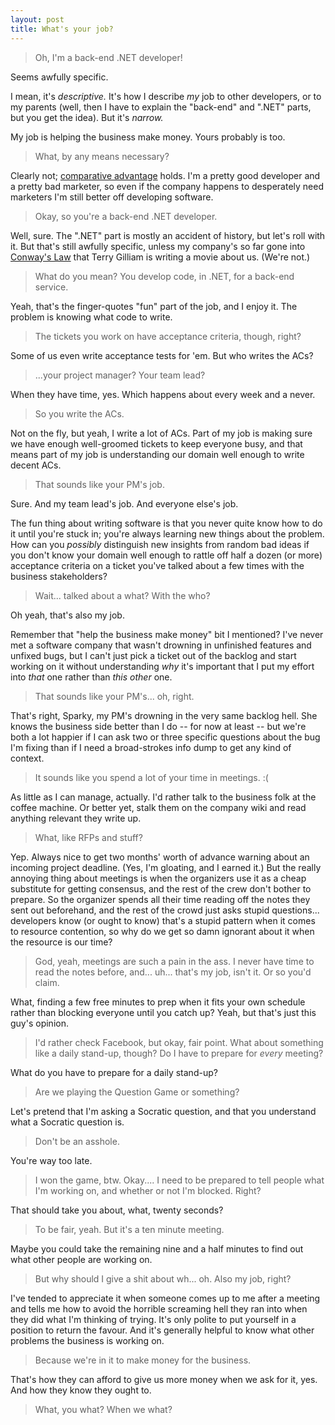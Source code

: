 ```yaml
---
layout: post
title: What's your job?
---
```


> Oh, I'm a back-end .NET developer!

Seems awfully specific.

I mean, it's _descriptive._ It's how I describe _my_ job to other
developers, or to my parents (well, then I have to explain the
"back-end" and ".NET" parts, but you get the idea). But it's _narrow._

My job is helping the business make money. Yours probably is too.

> What, by any means necessary?

Clearly not; [comparative
advantage](https://en.wikipedia.org/wiki/Comparative_advantage) holds.
I'm a pretty good developer and a pretty bad marketer, so even if the
company happens to desperately need marketers I'm still better off
developing software.

> Okay, so you're a back-end .NET developer.

Well, sure. The ".NET" part is mostly an accident of history, but let's
roll with it. But that's still awfully specific, unless my company's so
far gone into [Conway's
Law](https://en.wikipedia.org/wiki/Conway%27s_law) that Terry Gilliam is
writing a movie about us. (We're not.)

> What do you mean? You develop code, in .NET, for a back-end service.

Yeah, that's the finger-quotes "fun" part of the job, and I enjoy it.
The problem is knowing what code to write.

> The tickets you work on have acceptance criteria, though, right?

Some of us even write acceptance tests for 'em. But who writes the ACs?

> ...your project manager? Your team lead?

When they have time, yes. Which happens about every week and a never.

> So you write the ACs.

Not on the fly, but yeah, I write a lot of ACs. Part of my job is making
sure we have enough well-groomed tickets to keep everyone busy, and that
means part of my job is understanding our domain well enough to write
decent ACs.

> That sounds like your PM's job.

Sure. And my team lead's job. And everyone else's job.

The fun thing about writing software is that you never quite know how to
do it until you're stuck in; you're always learning new things about the
problem. How can you _possibly_ distinguish new insights from random bad
ideas if you don't know your domain well enough to rattle off half a
dozen (or more) acceptance criteria on a ticket you've talked about a
few times with the business stakeholders?

> Wait... talked about a what? With the who?

Oh yeah, that's also my job.

Remember that "help the business make money" bit I mentioned? I've never
met a software company that wasn't drowning in unfinished features and
unfixed bugs, but I can't just pick a ticket out of the backlog and
start working on it without understanding _why_ it's important that I
put my effort into _that_ one rather than _this other_ one.

> That sounds like your PM's... oh, right.

That's right, Sparky, my PM's drowning in the very same backlog hell.
She knows the business side better than I do -- for now at least -- but
we're both a lot happier if I can ask two or three specific questions
about the bug I'm fixing than if I need a broad-strokes info dump to get
any kind of context.

> It sounds like you spend a lot of your time in meetings. :(

As little as I can manage, actually. I'd rather talk to the business
folk at the coffee machine. Or better yet, stalk them on the company
wiki and read anything relevant they write up.

> What, like RFPs and stuff?

Yep. Always nice to get two months' worth of advance warning about an
incoming project deadline. (Yes, I'm gloating, and I earned it.) But the
really annoying thing about meetings is when the organizers use it as a
cheap substitute for getting consensus, and the rest of the crew don't
bother to prepare. So the organizer spends all their time reading off
the notes they sent out beforehand, and the rest of the crowd just asks
stupid questions... developers know (or ought to know) that's a stupid
pattern when it comes to resource contention, so why do we get so damn
ignorant about it when the resource is our time?

> God, yeah, meetings are such a pain in the ass. I never have time to
> read the notes before, and... uh... that's my job, isn't it. Or so
> you'd claim.

What, finding a few free minutes to prep when it fits your own schedule
rather than blocking everyone until you catch up? Yeah, but that's just
this guy's opinion.

> I'd rather check Facebook, but okay, fair point. What about something
> like a daily stand-up, though? Do I have to prepare for _every_
> meeting?

What do you have to prepare for a daily stand-up?

> Are we playing the Question Game or something?

Let's pretend that I'm asking a Socratic question, and that you
understand what a Socratic question is.

> Don't be an asshole.

You're way too late.

> I won the game, btw. Okay.... I need to be prepared to tell people
> what I'm working on, and whether or not I'm blocked. Right?

That should take you about, what, twenty seconds?

> To be fair, yeah. But it's a ten minute meeting.

Maybe you could take the remaining nine and a half minutes to find out
what other people are working on.

> But why should I give a shit about wh... oh. Also my job, right?

I've tended to appreciate it when someone comes up to me after a meeting
and tells me how to avoid the horrible screaming hell they ran into when
they did what I'm thinking of trying. It's only polite to put yourself
in a position to return the favour. And it's generally helpful to know
what other problems the business is working on.

> Because we're in it to make money for the business.

That's how they can afford to give us more money when we ask for it,
yes. And how they know they ought to.

> What, you what? When we what?
